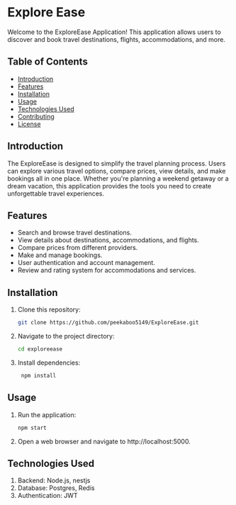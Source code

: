 # Explore Ease

Welcome to the ExploreEase Application! This application allows users to discover and book travel destinations, flights, accommodations, and more.

## Table of Contents

- [Introduction](#introduction)
- [Features](#features)
- [Installation](#installation)
- [Usage](#usage)
- [Technologies Used](#technologies-used)
- [Contributing](#contributing)
- [License](#license)

## Introduction

The ExploreEase is designed to simplify the travel planning process. Users can explore various travel options, compare prices, view details, and make bookings all in one place. Whether you're planning a weekend getaway or a dream vacation, this application provides the tools you need to create unforgettable travel experiences.

## Features

- Search and browse travel destinations.
- View details about destinations, accommodations, and flights.
- Compare prices from different providers.
- Make and manage bookings.
- User authentication and account management.
- Review and rating system for accommodations and services.

## Installation

1. Clone this repository:
   ```sh
   git clone https://github.com/peekaboo5149/ExploreEase.git
   ```
2. Navigate to the project directory:
   ```sh
   cd exploreease
   ```
3. Install dependencies:
   ```sh
    npm install
   ```

## Usage

1. Run the application:
   ```sh
   npm start
   ```
2. Open a web browser and navigate to http://localhost:5000.

## Technologies Used

1.  Backend: Node.js, nestjs
2.  Database: Postgres, Redis
3.  Authentication: JWT
